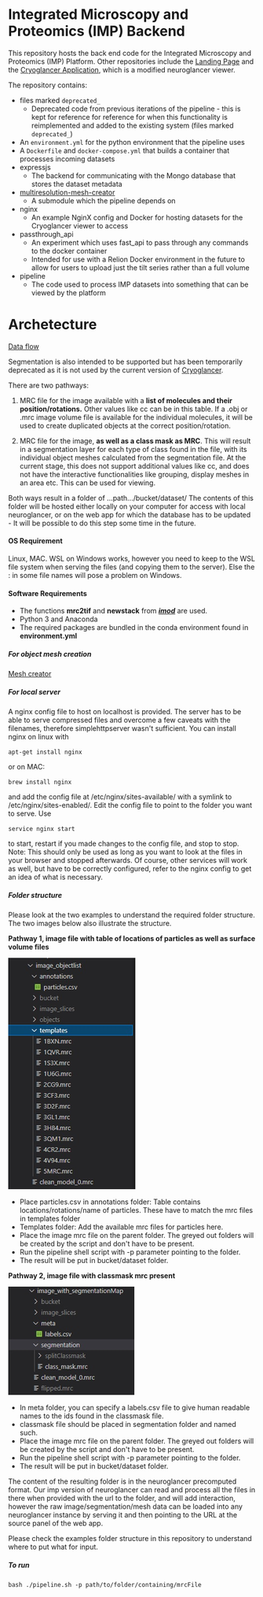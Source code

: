 # Integrated Microscopy and Proteomics (IMP) Backend

This repository hosts the back end code for the Integrated Microscopy and Proteomics (IMP) Platform. Other repositories include the [Landing Page](https://github.com/DeMarcoLab/cryoglancerLandingPage) and the [Cryoglancer Application](https://github.com/DeMarcoLab/IMP/tree/main), which is a modified neuroglancer viewer.

The repository contains:
- files marked `deprecated_`
    - Deprecated code from previous iterations of the pipeline - this is kept for reference for reference for when this functionality is reimplemented and added to the existing system (files marked `deprecated_`)
- An `environment.yml` for the python environment that the pipeline uses
- A `Dockerfile` and `docker-compose.yml` that builds a container that processes incoming datasets
- expressjs
    - The backend for communicating with the Mongo database that stores the dataset metadata
- [multiresolution-mesh-creator](https://github.com/mitchellshargreaves-monash/multiresolution-mesh-creator/tree/4979288b4ca67ccd8b50a9b8865e747f9121f19e)
    - A submodule which the pipeline depends on
- nginx
    - An example NginX config and Docker for hosting datasets for the Cryoglancer viewer to access
- passthrough_api
    - An experiment which uses fast_api to pass through any commands to the docker container
    - Intended for use with a Relion Docker environment in the future to allow for users to upload just the tilt series rather than a full volume
- pipeline
    - The code used to process IMP datasets into something that can be viewed by the platform

# Archetecture
[Data flow](/images/dataflow.png)

<!-- The pipeline takes in:
- A `metadata.json` config file
-  -->



Segmentation is also intended to be supported but has been temporarily deprecated as it is not used by the current version of [Cryoglancer](https://github.com/DeMarcoLab/cryoglancerLandingPage).

There are two pathways:

1) MRC file for the image available with a **list of molecules and their position/rotations.** Other values like cc can be in this table. If a .obj or .mrc image volume file is available for the individual molecules, it will be used to create duplicated objects at the correct position/rotation.
  
2) MRC file for the image, **as well as a class mask as MRC**. This will result in a segmentation layer for each type of class found in the file, with its individual object meshes calculated from the segmentation file. At the current stage, this does not support additional values like cc, and does not have the interactive functionalities like grouping, display meshes in an area etc. This can be used for viewing.

Both ways result in a folder of ...path.../bucket/dataset/
The contents of this folder will be hosted either locally on your computer for access with local neuroglancer, or on the web app for which the database has to be updated - It will be possible to do this step some time in the future.
  

<h4>OS Requirement</h4>
Linux, MAC.
WSL on Windows works, however you need to keep to the WSL file system when serving the files (and copying them to the server). Else the : in some file names will pose a problem on Windows.

<h4>Software Requirements</h4>

- The functions **mrc2tif** and **newstack** from ***[imod](https://bio3d.colorado.edu/imod/download.html)*** are used.
- Python 3 and Anaconda
- The required packages are bundled in the conda environment found in **environment.yml**

<h5>For object mesh creation</h5>
<a href="https://github.com/davidackerman/multiresolution-mesh-creator" target="_blank">Mesh creator</a>


<h5>For local server</h5>
A nginx config file to host on localhost is provided. The server has to be able to serve compressed files and overcome a few caveats with the filenames, therefore simplehttpserver wasn't sufficient. 
You can install nginx on linux with 

    apt-get install nginx

or on MAC:

    brew install nginx 
    
and add the config file at /etc/nginx/sites-available/ with a symlink to /etc/nginx/sites-enabled/. Edit the config file to point to the folder you want to serve. Use
  
    service nginx start
  
to start, restart if you made changes to the config file, and stop to stop. 
Note: This should only be used as long as you want to look at the files in your browser and stopped afterwards. Of course, other services will work as well, but have to be correctly configured, refer to the nginx config to get an idea of what is necessary.

<h5>Folder structure</h5>
Please look at the two examples to understand the required folder structure. The two images below also illustrate the structure.

**Pathway 1, image file with table of locations of particles as well as surface volume files**

![pathway](images/object_list_structure.jpg)

- Place particles.csv in annotations folder: Table contains locations/rotations/name of particles. These have to match the mrc files in templates folder
- Templates folder: Add the available mrc files for particles here.
- Place the image mrc file on the parent folder. The greyed out folders will be created by the script and don't have to be present.
- Run the pipeline shell script with -p parameter pointing to the folder.
- The result will be put in bucket/dataset folder.

**Pathway 2, image file with classmask mrc present**

![pathway](images/segmentationMap.jpg)

- In meta folder, you can specify a labels.csv file to give human readable names to the ids found in the classmask file.
- classmask file should be placed in segmentation folder and named such.
- Place the image mrc file on the parent folder. The greyed out folders will be created by the script and don't have to be present.
- Run the pipeline shell script with -p parameter pointing to the folder.
- The result will be put in bucket/dataset folder.

The content of the resulting folder is in the neuroglancer precomputed format. Our imp version of neuroglancer can read and process all the files in there when provided with the url to the folder, and will add interaction, however the raw image/segmentation/mesh data can be loaded into any neuroglancer instance  by serving it and then pointing to the URL at the source panel of the web app.

Please check the examples folder structure in this repository to understand where to put what for input.

<h5>To run</h5>

    bash ./pipeline.sh -p path/to/folder/containing/mrcFile
